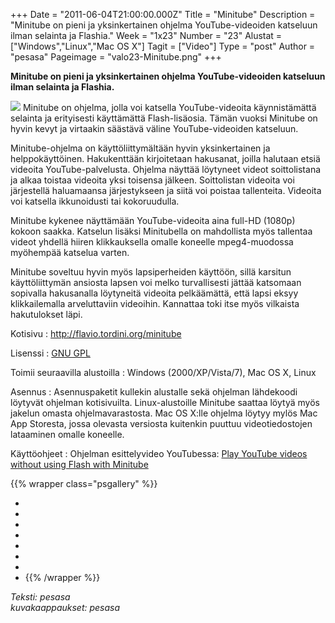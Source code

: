 +++
Date = "2011-06-04T21:00:00.000Z"
Title = "Minitube"
Description = "Minitube on pieni ja yksinkertainen ohjelma YouTube-videoiden katseluun ilman selainta ja Flashia."
Week = "1x23"
Number = "23"
Alustat = ["Windows","Linux","Mac OS X"]
Tagit = ["Video"]
Type = "post"
Author = "pesasa"
Pageimage = "valo23-Minitube.png"
+++


**Minitube on pieni ja yksinkertainen ohjelma YouTube-videoiden
katseluun ilman selainta ja Flashia.**

![ ](/images/valo23-Minitube.png "fig:valo23-Minitube.png") Minitube on ohjelma,
jolla voi katsella YouTube-videoita käynnistämättä selainta ja
erityisesti käyttämättä Flash-lisäosia. Tämän vuoksi Minitube on hyvin
kevyt ja virtaakin säästävä väline YouTube-videoiden katseluun.

Minitube-ohjelma on käyttöliittymältään hyvin yksinkertainen ja
helppokäyttöinen. Hakukenttään kirjoitetaan hakusanat, joilla halutaan
etsiä videoita YouTube-palvelusta. Ohjelma näyttää löytyneet videot
soittolistana ja alkaa toistaa videoita yksi toisensa jälkeen.
Soittolistan videoita voi järjestellä haluamaansa järjestykseen ja siitä
voi poistaa tallenteita. Videoita voi katsella ikkunoidusti tai
kokoruudulla.

Minitube kykenee näyttämään YouTube-videoita aina full-HD (1080p) kokoon
saakka. Katselun lisäksi Minitubella on mahdollista myös tallentaa
videot yhdellä hiiren klikkauksella omalle koneelle mpeg4-muodossa
myöhempää katselua varten.

Minitube soveltuu hyvin myös lapsiperheiden käyttöön, sillä karsitun
käyttöliittymän ansiosta lapsen voi melko turvallisesti jättää katsomaan
sopivalla hakusanalla löytyneitä videoita pelkäämättä, että lapsi eksyy
klikkailemalla arveluttaviin videoihin. Kannattaa toki itse myös
vilkaista hakutulokset läpi.

Kotisivu
:   <http://flavio.tordini.org/minitube>

Lisenssi
:   [GNU GPL](GNU_GPL)

Toimii seuraavilla alustoilla
:   Windows (2000/XP/Vista/7), Mac OS X, Linux

Asennus
:   Asennuspaketit kullekin alustalle sekä ohjelman lähdekoodi löytyvät
    ohjelman kotisivuilta. Linux-alustoille Minitube saattaa löytyä myös
    jakelun omasta ohjelmavarastosta. Mac OS X:lle ohjelma löytyy mylös
    Mac App Storesta, jossa olevasta versiosta kuitenkin puuttuu
    videotiedostojen lataaminen omalle koneelle.

Käyttöohjeet
:   Ohjelman esittelyvideo YouTubessa: [Play YouTube videos without
    using Flash with
    Minitube](http://www.youtube.com/watch?v=abLOxZPIPcI)

{{% wrapper class="psgallery" %}}
-   [ ](/images/minitube-1.png)
-   [ ](/images/minitube-2.png)
-   [ ](/images/minitube-3.png)
-   [ ](/images/minitube-4.png)
-   [ ](/images/minitube-5.png)
-   [ ](/images/minitube-6.png)
-   [ ](/images/minitube-7.png)
-   [ ](/images/minitube-8.png)
{{% /wrapper %}}

*Teksti: pesasa* <br />
*kuvakaappaukset: pesasa*

